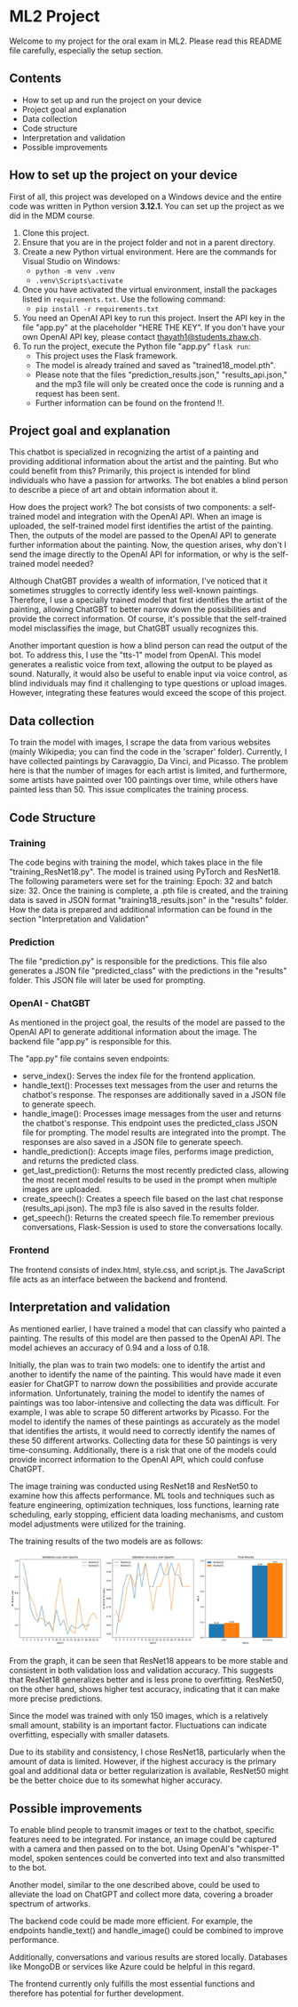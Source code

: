 # ML2 Project

Welcome to my project for the oral exam in ML2. Please read this README file carefully, especially the setup section.

## Contents
- How to set up and run the project on your device
- Project goal and explanation
- Data collection
- Code structure
- Interpretation and validation
- Possible improvements

## How to set up the project on your device

First of all, this project was developed on a Windows device and the entire code was written in Python version **3.12.1**.
You can set up the project as we did in the MDM course.
1. Clone this project.
2. Ensure that you are in the project folder and not in a parent directory.
2. Create a new Python virtual environment. Here are the commands for Visual Studio on Windows:
    - `python -m venv .venv`
    - `.venv\Scripts\activate`
3. Once you have activated the virtual environment, install the packages listed in `requirements.txt`. Use the following command:
    - `pip install -r requirements.txt`
4. You need an OpenAI API key to run this project. Insert the API key in the file "app.py" at the placeholder "HERE THE KEY".
   If you don't have your own OpenAI API key, please contact thayath1@students.zhaw.ch.
5. To run the project, execute the Python file "app.py" `flask run`:
    - This project uses the Flask framework.
    - The model is already trained and saved as "trained18_model.pth".
    - Please note that the files "prediction_results.json," "results_api.json," and the mp3 file will only be created once the code is running and a request has been sent.
    - Further information can be found on the frontend !!.

## Project goal and explanation

This chatbot is specialized in recognizing the artist of a painting and providing additional information about the artist and the painting. But who could benefit from this? Primarily, this project is intended for blind individuals who have a passion for artworks. The bot enables a blind person to describe a piece of art and obtain information about it.

How does the project work?
The bot consists of two components: a self-trained model and integration with the OpenAI API. When an image is uploaded, the self-trained model first identifies the artist of the painting. Then, the outputs of the model are passed to the OpenAI API to generate further information about the painting. Now, the question arises, why don't I send the image directly to the OpenAI API for information, or why is the self-trained model needed?

Although ChatGBT provides a wealth of information, I've noticed that it sometimes struggles to correctly identify less well-known paintings. Therefore, I use a specially trained model that first identifies the artist of the painting, allowing ChatGBT to better narrow down the possibilities and provide the correct information. Of course, it's possible that the self-trained model misclassifies the image, but ChatGBT usually recognizes this.

Another important question is how a blind person can read the output of the bot. To address this, I use the "tts-1" model from OpenAI. This model generates a realistic voice from text, allowing the output to be played as sound. Naturally, it would also be useful to enable input via voice control, as blind individuals may find it challenging to type questions or upload images. However, integrating these features would exceed the scope of this project.

## Data collection

To train the model with images, I scrape the data from various websites (mainly Wikipedia; you can find the code in the 'scraper' folder). Currently, I have collected paintings by Caravaggio, Da Vinci, and Picasso. The problem here is that the number of images for each artist is limited, and furthermore, some artists have painted over 100 paintings over time, while others have painted less than 50. This issue complicates the training process.

## Code Structure

### Training

The code begins with training the model, which takes place in the file "training_ResNet18.py". The model is trained using PyTorch and ResNet18. The following parameters were set for the training: Epoch: 32 and batch size: 32. Once the training is complete, a .pth file is created, and the training data is saved in JSON format "training18_results.json" in the "results" folder. How the data is prepared and additional information can be found in the section "Interpretation and Validation"

### Prediction

The file "prediction.py" is responsible for the predictions. This file also generates a JSON file "predicted_class" with the predictions in the "results" folder. This JSON file will later be used for prompting.

### OpenAI - ChatGBT

As mentioned in the project goal, the results of the model are passed to the OpenAI API to generate additional information about the image. The backend file "app.py" is responsible for this.

The "app.py" file contains seven endpoints:

- serve_index(): Serves the index file for the frontend application.
- handle_text(): Processes text messages from the user and returns the chatbot's response. The responses are additionally saved in a JSON file to generate speech.
- handle_image(): Processes image messages from the user and returns the chatbot's response. This endpoint uses the predicted_class JSON file for prompting. The model results are integrated into the prompt. The responses are also saved in a JSON file to generate speech.
- handle_prediction(): Accepts image files, performs image prediction, and returns the predicted class.
- get_last_prediction(): Returns the most recently predicted class, allowing the most recent model results to be used in the prompt when multiple images are uploaded.
- create_speech(): Creates a speech file based on the last chat response (results_api.json). The mp3 file is also saved in the results folder.
- get_speech(): Returns the created speech file.To remember previous conversations, Flask-Session is used to store the conversations locally.

### Frontend
The frontend consists of index.html, style.css, and script.js. The JavaScript file acts as an interface between the backend and frontend.

## Interpretation and validation

As mentioned earlier, I have trained a model that can classify who painted a painting. The results of this model are then passed to the OpenAI API. The model achieves an accuracy of 0.94 and a loss of 0.18.

Initially, the plan was to train two models: one to identify the artist and another to identify the name of the painting. This would have made it even easier for ChatGPT to narrow down the possibilities and provide accurate information. Unfortunately, training the model to identify the names of paintings was too labor-intensive and collecting the data was difficult. For example, I was able to scrape 50 different artworks by Picasso. For the model to identify the names of these paintings as accurately as the model that identifies the artists, it would need to correctly identify the names of these 50 different artworks. Collecting data for these 50 paintings is very time-consuming. Additionally, there is a risk that one of the models could provide incorrect information to the OpenAI API, which could confuse ChatGPT.

The image training was conducted using ResNet18 and ResNet50 to examine how this affects performance. ML tools and techniques such as feature engineering, optimization techniques, loss functions, learning rate scheduling, early stopping, efficient data loading mechanisms, and custom model adjustments were utilized for the training.

The training results of the two models are as follows:

![alt text](results/training_data.jpg)

From the graph, it can be seen that ResNet18 appears to be more stable and consistent in both validation loss and validation accuracy. This suggests that ResNet18 generalizes better and is less prone to overfitting. ResNet50, on the other hand, shows higher test accuracy, indicating that it can make more precise predictions.

Since the model was trained with only 150 images, which is a relatively small amount, stability is an important factor. Fluctuations can indicate overfitting, especially with smaller datasets.

Due to its stability and consistency, I chose ResNet18, particularly when the amount of data is limited. However, if the highest accuracy is the primary goal and additional data or better regularization is available, ResNet50 might be the better choice due to its somewhat higher accuracy.


## Possible improvements

To enable blind people to transmit images or text to the chatbot, specific features need to be integrated. For instance, an image could be captured with a camera and then passed on to the bot. Using OpenAI's "whisper-1" model, spoken sentences could be converted into text and also transmitted to the bot.

Another model, similar to the one described above, could be used to alleviate the load on ChatGPT and collect more data, covering a broader spectrum of artworks.

The backend code could be made more efficient. For example, the endpoints handle_text() and handle_image() could be combined to improve performance.

Additionally, conversations and various results are stored locally. Databases like MongoDB or services like Azure could be helpful in this regard.

The frontend currently only fulfills the most essential functions and therefore has potential for further development.



